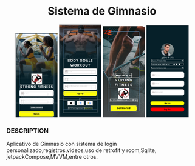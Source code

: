 <h1 align="center">Sistema de Gimnasio</h1>

</p>

<p align="center">
    <img src="gym1.png" alt="icon" width="22%"/>
    <img src="gym2.png" alt="icon" width="22%"/>
    <img src="gym3.png" alt="icon" width="22%"/>
    <img src="gym4.png" alt="icon" width="22%"/>
</p>

### DESCRIPTION
Aplicativo de Gimnasio con sistema de login personalizado,registros,videos,uso de retrofit y room,Sqlite,
jetpackCompose,MVVM,entre otros.

